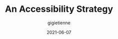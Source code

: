 ---
author: gigietienne
date: 2021-06-07
permalink: false
publisher: linkedin
tags:
  - accessibility
  - strategies
target_url: https://www.linkedin.com/pulse/accessibility-strategy-gigi-etienne/
title: An Accessibility Strategy
---